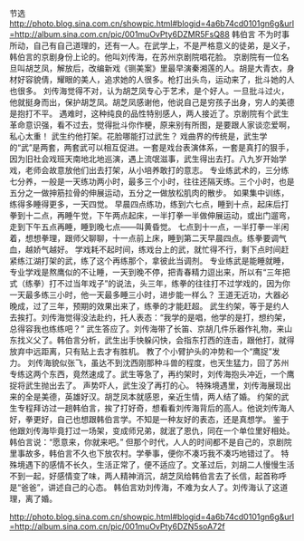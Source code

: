 节选 
http://photo.blog.sina.com.cn/showpic.html#blogid=4a6b74cd0101gn6g&url=http://album.sina.com.cn/pic/001muOvPty6DZMR5FsQ88
韩伯言 
    不为时事所动，自己有自己道理的，还有一人。在武学上，不是严格意义的徒弟，是义子，韩伯言的京剧身份上论的。他叫刘传海，在苏州京剧院唱花脸。
    京剧院有一位名旦叫胡芝凤，解放后，改编新戏《铡美案》里最早演秦湘莲的人。胡是大青衣，身材好容貌倩，耀眼的美人，追求她的人很多。枪打出头鸟，运动来了，批斗她的人也很多。
    刘传海觉得不对，认为胡芝凤专心于艺术，是个好人。一旦批斗过火，他就挺身而出，保护胡芝凤。胡芝凤感谢他，他说自己是穷孩子出身，穷人的美德是抱打不平。
    遇难时，这种纯良的品性特别感人，两人接近了。京剧院有个武生革命意识强，看不过去，觉得批斗你作梗，原来别有所图，是要跟人家谈恋爱啊，私心太重！
    武生约他打架。花脸哪能打过武生？
    戏曲界的传统是，武生学的“武”是两套，两套武可以相互促进。一套是戏台表演体系，一套是真打的狠手，因为旧社会戏班天南地北地巡演，遇上流氓滋事，武生得出去打。八九岁开始学戏，老师会故意放他们出去打架，从小培养敢打的意志。
    专业练武术的，三分练七分养，一般是一天练功两小时，最多三个小时，往往还隔天练。三个小时，也是五分之一做抻筋拉骨的伸展运动，五分之一做放松肌肉的散步。
   如果集中训练，练得多睡得更多，一天四觉。
   早晨四点练功，练到六七点，睡到十点，起床后打拳到十二点，再睡午觉，下午两点起床，一半打拳一半做伸展运动，或出门遛弯，走到下午五点再睡，睡到晚七点——叫黄昏觉。
    七点到十一点，一半打拳一半闲着，想想拳理，跟师父聊聊，十一点前上床，睡到第二天早晨四点。练拳要调气血，越娇气越好。
    学戏耗不起时间，练戏台上的武，就忙得不行，剩下点时间赶紧练江湖打架的武，练了这个再练那个，拿彼此当调剂。
    专业练武是能睡就睡，专业学戏是熬鹰似的不让睡，一天到晚不停，把青春精力逗出来，所以有“三年把式（练拳）打不过当年戏子”的说法，头三年，练拳的往往打不过学戏的，因为你一天最多练三小时，他一天最多睡三小时，进步能一样么？
   王道无近功，大器必晚成，过了三年，预期的效果出来了，练拳的才能赶超。
    武生约架，等于是约人去挨打。刘传海觉得没法赴约，托人表态：“我学的是唱，他学的是打，想约架，总得容我也练练吧？”
    武生答应了。刘传海带了长笛、京胡几件乐器作礼物，来山东找义父了。韩伯言分析，武生出手快躲闪快，会指东打西的连击，跟他打，就得放弃中远距离，只有贴上去才有胜机。
    教了个小臂护头的冲势和一个“鹰捉”发力。
    刘传海貌似张飞，虽达不到沈西刚那种斗兽的程度，也天生猛力，回了苏州专练这两个东西，竟然速成了。武生等急了，再约架时，刘传海抱头冲近，一个鹰捉将武生抛出去了。
    声势吓人，武生没了再打的心。
    特殊境遇里，刘传海展现出来的全是美德，英雄好汉。胡芝凤本就感恩，亲近生情，两人结了婚。
    约架的武生专程拜访过一趟韩伯言，挨了打好奇，想看看刘传海背后的高人。他说刘传海人好，拳更好，自己也想跟韩伯言学。不知是一种友好的表态，还是真想学。
    鉴于他跟刘传海毕竟打过一场架，变成师兄弟，就泯了恩仇，同在一个单位里好相处。韩伯言说：“愿意来，你就来吧。”
    但那个时代，人人的时间都不是自己的，京剧院里事故多，韩伯言不久也下放农村。学拳事，便你不凑巧我不凑巧地错过了。
    特殊境遇下的感情不长久，生活正常了，便不适应了。文革过后，刘胡二人慢慢生活不到一起，好感情变了味，两人精神消沉，胡芝凤给韩伯言去了长信，起首称呼是“爸爸”，讲述自己的心态。
    韩伯言劝刘传海，不难为女人了。刘传海认了这道理，离了婚。
 
http://photo.blog.sina.com.cn/showpic.html#blogid=4a6b74cd0101gn6g&url=http://album.sina.com.cn/pic/001muOvPty6DZN5soA72f

